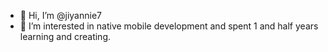 - 👋 Hi, I’m @jiyannie7
- 👀 I’m interested in native mobile development and spent 1 and half years learning and creating.


<!---
jiyannie7/jiyannie7 is a ✨ special ✨ repository because its `README.md` (this file) appears on your GitHub profile.
You can click the Preview link to take a look at your changes.
--->
